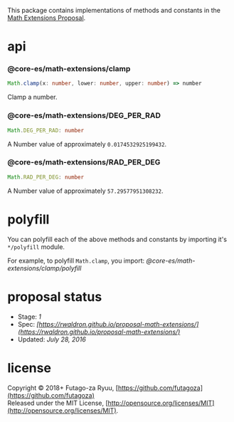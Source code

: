 This package contains implementations of methods and constants in the [Math Extensions Proposal](https://github.com/rwaldron/proposal-math-extensions).

# api

### @core-es/math-extensions/clamp

```typescript
Math.clamp(x: number, lower: number, upper: number) => number
```

Clamp a number.

### @core-es/math-extensions/DEG_PER_RAD

```typescript
Math.DEG_PER_RAD: number
```

A Number value of approximately `0.0174532925199432`.

### @core-es/math-extensions/RAD_PER_DEG

```typescript
Math.RAD_PER_DEG: number
```

A Number value of approximately `57.29577951308232`.

# polyfill

You can polyfill each of the above methods and constants by importing it's `*/polyfill` module.

For example, to polyfill `Math.clamp`, you import: _@core-es/math-extensions/clamp/polyfill_

# proposal status

- Stage: *1*
- Spec: _[https://rwaldron.github.io/proposal-math-extensions/](https://rwaldron.github.io/proposal-math-extensions/)_
- Updated: _July 28, 2016_

# license

Copyright © 2018+ Futago-za Ryuu, [https://github.com/futagoza](https://github.com/futagoza)<br>
Released under the MIT License, [http://opensource.org/licenses/MIT](http://opensource.org/licenses/MIT).
